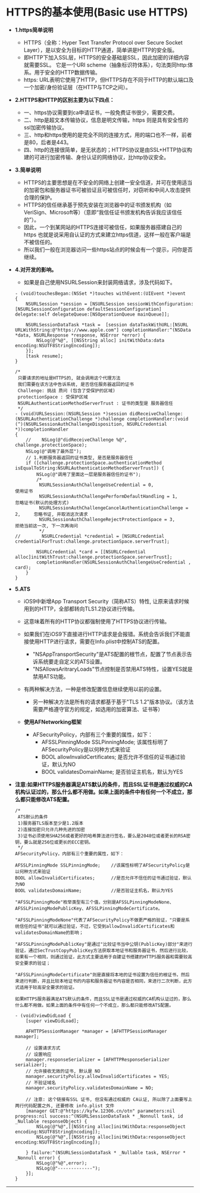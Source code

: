# HTTPS的基本使用(Basic use HTTPS)

- **1.https简单说明**
    - HTTPS（全称：Hyper Text Transfer Protocol over Secure Socket Layer），是以安全为目标的HTTP通道，简单讲是HTTP的安全版。
    - 即HTTP下加入SSL层，HTTPS的安全基础是SSL，因此加密的详细内容就需要SSL。 它是一个URI scheme（抽象标识符体系），句法类同http:体系。用于安全的HTTP数据传输。
    - https: URL表明它使用了HTTP，但HTTPS存在不同于HTTP的默认端口及一个加密/身份验证层（在HTTP与TCP之间）。


- **2.HTTPS和HTTP的区别主要为以下四点：**
    - 一、https协议需要到ca申请证书，一般免费证书很少，需要交费。
    - 二、http是超文本传输协议，信息是明文传输，https 则是具有安全性的ssl加密传输协议。
    - 三、http和https使用的是完全不同的连接方式，用的端口也不一样，前者是80，后者是443。
    - 四、http的连接很简单，是无状态的；HTTPS协议是由SSL+HTTP协议构建的可进行加密传输、身份认证的网络协议，比http协议安全。


- **3.简单说明**
    - HTTPS的主要思想是在不安全的网络上创建一安全信道，并可在使用适当的加密包和服务器证书可被验证且可被信任时，对窃听和中间人攻击提供合理的保护。
    - HTTPS的信任继承基于预先安装在浏览器中的证书颁发机构（如VeriSign、Microsoft等）（意即“我信任证书颁发机构告诉我应该信任的”）。
    - 因此，一个到某网站的HTTPS连接可被信任，如果服务器搭建自己的https 也就是说采用自认证的方式来建立https信道，这样一般在客户端是不被信任的。
    - 所以我们一般在浏览器访问一些https站点的时候会有一个提示，问你是否继续。


- **4.对开发的影响。**
    - 如果是自己使用NSURLSession来封装网络请求，涉及代码如下。

  ```objc
  - (void)touchesBegan:(NSSet *)touches withEvent:(UIEvent *)event
  {
      NSURLSession *session = [NSURLSession sessionWithConfiguration:[NSURLSessionConfiguration defaultSessionConfiguration] delegate:self delegateQueue:[NSOperationQueue mainQueue]];

      NSURLSessionDataTask *task =  [session dataTaskWithURL:[NSURL URLWithString:@"https://www.apple.com"] completionHandler:^(NSData *data, NSURLResponse *response, NSError *error) {
          NSLog(@"%@", [[NSString alloc] initWithData:data encoding:NSUTF8StringEncoding]);
      }];
      [task resume];
  }

  /*
   只要请求的地址是HTTPS的, 就会调用这个代理方法
   我们需要在该方法中告诉系统, 是否信任服务器返回的证书
   Challenge: 挑战 质问 (包含了受保护的区域)
   protectionSpace : 受保护区域
   NSURLAuthenticationMethodServerTrust : 证书的类型是 服务器信任
   */
  - (void)URLSession:(NSURLSession *)session didReceiveChallenge:(NSURLAuthenticationChallenge *)challenge completionHandler:(void (^)(NSURLSessionAuthChallengeDisposition, NSURLCredential *))completionHandler
  {
      //    NSLog(@"didReceiveChallenge %@", challenge.protectionSpace);
      NSLog(@"调用了最外层");
      // 1.判断服务器返回的证书类型, 是否是服务器信任
      if ([challenge.protectionSpace.authenticationMethod isEqualToString:NSURLAuthenticationMethodServerTrust]) {
          NSLog(@"调用了里面这一层是服务器信任的证书");
          /*
           NSURLSessionAuthChallengeUseCredential = 0,                     使用证书
           NSURLSessionAuthChallengePerformDefaultHandling = 1,            忽略证书(默认的处理方式)
           NSURLSessionAuthChallengeCancelAuthenticationChallenge = 2,     忽略书证, 并取消这次请求
           NSURLSessionAuthChallengeRejectProtectionSpace = 3,            拒绝当前这一次, 下一次再询问
           */
  //        NSURLCredential *credential = [NSURLCredential credentialForTrust:challenge.protectionSpace.serverTrust];

          NSURLCredential *card = [[NSURLCredential alloc]initWithTrust:challenge.protectionSpace.serverTrust];
          completionHandler(NSURLSessionAuthChallengeUseCredential , card);
      }
  }
  ```


- **5.ATS**
    - iOS9中新增App Transport Security（简称ATS）特性, 让原来请求时候用到的HTTP，全部都转向TLS1.2协议进行传输。
    - 这意味着所有的HTTP协议都强制使用了HTTPS协议进行传输。
    - 如果我们在iOS9下直接进行HTTP请求是会报错。系统会告诉我们不能直接使用HTTP进行请求，需要在Info.plist中控制ATS的配置。
        - "NSAppTransportSecurity"是ATS配置的根节点，配置了节点表示告诉系统要走自定义的ATS设置。
        - "NSAllowsAritraryLoads"节点控制是否禁用ATS特性，设置YES就是禁用ATS功能。
    - 有两种解决方法，一种是修改配置信息继续使用以前的设置。
        - 另一种解决方法是所有的请求都基于基于"TLS 1.2"版本协议。（该方法需要严格遵守官方的规定，如选用的加密算法、证书等）

    - **使用AFNetworking框架**
        - AFSecurityPolicy，内部有三个重要的属性，如下：
            - AFSSLPinningMode SSLPinningMode; 该属性标明了AFSecurityPolicy是以何种方式来验证
            - BOOL allowInvalidCertificates; 是否允许不信任的证书通过验证，默认为NO
            - BOOL validatesDomainName; 是否验证主机名，默认为YES


- **注意:如果HTTPS服务器满足ATS默认的条件，而且SSL证书是通过权威的CA机构认证过的，那么什么都不用做。如果上面的条件中有任何一个不成立，那么都只能修改ATS配置。**

  ```objc
  /*
   ATS默认的条件
   1)服务器TLS版本至少是1.2版本
   2)连接加密只允许几种先进的加密
   3)证书必须使用SHA256或者更好的哈希算法进行签名，要么是2048位或者更长的RSA密钥，要么就是256位或更长的ECC密钥。
   */
  AFSecurityPolicy，内部有三个重要的属性，如下：

  AFSSLPinningMode SSLPinningMode;    //该属性标明了AFSecurityPolicy是以何种方式来验证
  BOOL allowInvalidCertificates;      //是否允许不信任的证书通过验证，默认为NO
  BOOL validatesDomainName;           //是否验证主机名，默认为YES

  "AFSSLPinningMode"枚举类型有三个值，分别是AFSSLPinningModeNone、AFSSLPinningModePublicKey、AFSSLPinningModeCertificate。

  "AFSSLPinningModeNone"代表了AFSecurityPolicy不做更严格的验证，"只要是系统信任的证书"就可以通过验证，不过，它受到allowInvalidCertificates和validatesDomainName的影响；

  "AFSSLPinningModePublicKey"是通过"比较证书当中公钥(PublicKey)部分"来进行验证，通过SecTrustCopyPublicKey方法获取本地证书和服务器证书，然后进行比较，如果有一个相同，则通过验证，此方式主要适用于自建证书搭建的HTTPS服务器和需要较高安全要求的验证；

  "AFSSLPinningModeCertificate"则是直接将本地的证书设置为信任的根证书，然后来进行判断，并且比较本地证书的内容和服务器证书内容是否相同，来进行二次判断，此方式适用于较高安全要求的验证。

  如果HTTPS服务器满足ATS默认的条件，而且SSL证书是通过权威的CA机构认证过的，那么什么都不用做。如果上面的条件中有任何一个不成立，那么都只能修改ATS配置。
  ```
  ```objc
  - (void)viewDidLoad {
      [super viewDidLoad];

      AFHTTPSessionManager *manager = [AFHTTPSessionManager  manager];

      // 设置请求方式
      // 设置响应
      manager.responseSerializer = [AFHTTPResponseSerializer serializer];
      // 允许接收无效的证书, 默认是 NO
      manager.securityPolicy.allowInvalidCertificates = YES;
      // 不验证域名
      manager.securityPolicy.validatesDomainName = NO;

      // 注意: 这个链接有SSL 证书, 但没有通过权威的 CA认证, 所以除了上面要写上两行代码配置之外, 还要修改 info.plist 文件
      [manager GET:@"https://kyfw.12306.cn/otn" parameters:nil progress:nil success:^(NSURLSessionDataTask * _Nonnull task, id  _Nullable responseObject) {
          NSLog(@"%@",[[NSString alloc]initWithData:responseObject encoding:NSUTF8StringEncoding]);
          NSLog(@"%@",[[NSString alloc]initWithData:responseObject encoding:NSUTF8StringEncoding]);

      } failure:^(NSURLSessionDataTask * _Nullable task, NSError * _Nonnull error) {
          NSLog(@"%@",error);
          NSLog(@"-------------");
      }];
  }
  ```

---
<br/>